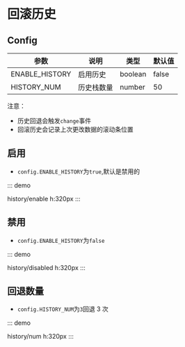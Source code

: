 # 回滚历史

## Config

| 参数           | 说明       | 类型    | 默认值 |
| -------------- | ---------- | ------- | ------ |
| ENABLE_HISTORY | 启用历史   | boolean | false   |
| HISTORY_NUM    | 历史栈数量 | number  | 50     |

注意：

-   历史回退会触发`change`事件
-   回滚历史会记录上次更改数据的滚动条位置

## 启用

-   `config.ENABLE_HISTORY`为`true`,默认是禁用的

::: demo

history/enable
h:320px
:::

## 禁用

-   `config.ENABLE_HISTORY`为`false`

::: demo

history/disabled
h:320px
:::

## 回退数量

-   `config.HISTORY_NUM`为`3`回退 3 次

::: demo

history/num
h:320px
:::

